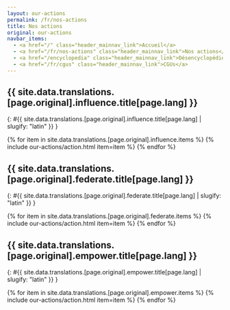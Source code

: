 ```yaml
---
layout: our-actions
permalink: /fr/nos-actions
title: Nos actions
original: our-actions
navbar_items:
  - <a href="/" class="header_mainnav_link">Accueil</a>
  - <a href="/fr/nos-actions" class="header_mainnav_link">Nos actions</a>
  - <a href="/encyclopedia" class="header_mainnav_link">Désencyclopédie</a>
  - <a href="/fr/cgus" class="header_mainnav_link">CGUs</a>
---
```


## {{ site.data.translations.[page.original].influence.title[page.lang] }}
{: #{{ site.data.translations.[page.original].influence.title[page.lang] | slugify: "latin" }} }

{% for item in site.data.translations.[page.original].influence.items %}
  {% include our-actions/action.html item=item %}
{% endfor %}

## {{ site.data.translations.[page.original].federate.title[page.lang] }}
{: #{{ site.data.translations.[page.original].federate.title[page.lang] | slugify: "latin" }} }

{% for item in site.data.translations.[page.original].federate.items %}
  {% include our-actions/action.html item=item %}
{% endfor %}

## {{ site.data.translations.[page.original].empower.title[page.lang] }}
{: #{{ site.data.translations.[page.original].empower.title[page.lang] | slugify: "latin" }} }

{% for item in site.data.translations.[page.original].empower.items %}
  {% include our-actions/action.html item=item %}
{% endfor %}

